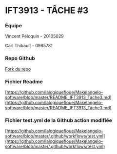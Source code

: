 # IFT3913 - TÂCHE #3

### Équipe
Vincent Péloquin - 20105029

Carl Thibault - 0985781

### Repo Github
[Fork du repo](https://github.com/lalogiquefloue/Makelangelo-software)

### Fichier Readme
[https://github.com/lalogiquefloue/Makelangelo-software/blob/master/README_IFT3913_Tache3.md](https://github.com/lalogiquefloue/Makelangelo-software/blob/master/README_IFT3913_Tache3.md)

### Fichier test.yml de la Github action modifiée
[https://github.com/lalogiquefloue/Makelangelo-software/blob/master/.github/workflows/test.yml](https://github.com/lalogiquefloue/Makelangelo-software/blob/master/.github/workflows/test.yml)
